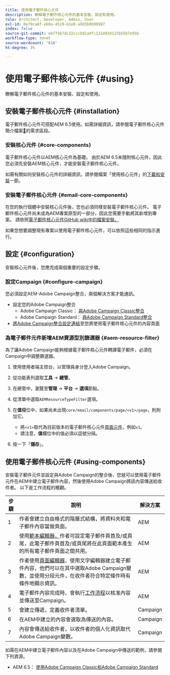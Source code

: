 ```yaml
---
title: 使用電子郵件核心元件
description: 瞭解電子郵件核心元件的基本安裝、設定和使用。
role: Architect, Developer, Admin, User
exl-id: 0e79ca8f-eb0a-4519-b1e8-a9d3b0b99987
index: false
source-git-commit: eb77567dc32cccb81a9fc131493d11fb55b7e93b
workflow-type: tm+mt
source-wordcount: '610'
ht-degree: 3%

---
```



# 使用電子郵件核心元件 {#using}

瞭解電子郵件核心元件的基本安裝、設定和使用。

## 安裝電子郵件核心元件 {#installation}

電子郵件核心元件可搭配AEM 6.5使用。如需詳細資訊，請參閱電子郵件核心元件簡介檔案[&#128279;](introduction.md#requirements)的需求區段。

### 安裝核心元件 {#core-components}

電子郵件核心元件以AEM核心元件為基礎。 由於AEM 6.5未隨附核心元件，因此您必須先安裝AEM核心元件，才能安裝電子郵件核心元件。

如需有關如何安裝核心元件的詳細資訊，請參閱檔案「使用核心元件」的[下載和安裝](/help/get-started/using.md#download-and-install)一節。

### 安裝電子郵件核心元件 {#email-core-components}

在您的執行個體中安裝核心元件後，您也必須同樣安裝電子郵件核心元件。 電子郵件核心元件尚未成為AEM專案原型的一部分，因此您需要手動將其新增到專案。 請依照[電子郵件核心元件GitHub wiki中的檔案安裝。](https://github.com/adobe/aem-core-email-components/wiki/Adding-to-Existing-Project)

如果您想要調整現有專案以使用電子郵件核心元件，可以依照這些相同的指示進行。

## 設定 {#configuration}

安裝核心元件後，您應完成兩個重要的設定步驟。

### 設定Campaign {#configure-campaign}

您必須設定AEM-Adobe Campaign整合，兩個解決方案才能通訊。

* 設定您的Adobe Campaign整合
   * Adobe Campaign Classic： [與Adobe Campaign Classic整合](https://experienceleague.adobe.com/docs/experience-manager-65/administering/integration/campaignonpremise.html)
   * Adobe Campaign Standard： [與Adobe Campaign Standard整合](https://experienceleague.adobe.com/docs/experience-manager-65/administering/integration/campaignstandard.html)
* [將Adobe Campaign整合設定連結](/help/email/components/page.md#cloud-services-tab)至您將使用電子郵件核心元件的內容頁面

### 為電子郵件元件新增AEM資源型別篩選器 {#aem-resource-filter}

為了讓Adobe Campaign能夠根據電子郵件核心元件轉譯電子郵件，必須在Campaign中調整篩選器。

1. 使用使用者端主控台，以管理員身分登入Adobe Campaign。

1. 從功能表列選取&#x200B;**工具** -> **總管**。

1. 在總管中，瀏覽至&#x200B;**管理** -> **平台** -> **選項**&#x200B;節點。

1. 從清單中選取`AEMResourceTypeFilter`選項。

1. 在&#x200B;**值**&#x200B;欄位中，如果尚未出現`core/email/components/page/<v1>/page`，則附加它。

   * 將`<v1>`取代為目前版本的電子郵件核心元件[頁面元件](/help/email/components/page.md)，例如`v1`。
   * 請注意，**值**&#x200B;欄位中的值必須以逗號分隔。

1. 按一下「**儲存**」。

## 使用電子郵件核心元件 {#using-components}

安裝電子郵件元件並設定與Adobe Campaign的整合後，您就可以使用電子郵件元件在AEM中建立電子郵件內容，然後使用Adobe Campaign將該內容傳送給收件者。 以下是工作流程的概觀。

| 步驟 | 說明 | 解決方案 |
|---|---|---|
| 1 | 作者會建立自由格式的階層式結構，將資料夾和電子郵件內容當做頁面。 | AEM |
| 2 | 使用[範本編輯器，](https://experienceleague.adobe.com/docs/experience-manager-cloud-service/sites/authoring/features/templates.html)作者可設定電子郵件頁首及/或頁尾，此電子郵件頁首及/或頁尾將在此頁面範本產生的所有電子郵件頁面之間共用。 | AEM |
| 3 | 作者使用[頁面編輯器](https://experienceleague.adobe.com/docs/experience-manager-cloud-service/content/sites/authoring/fundamentals/editing-content.html)，使用文字編輯器建立電子郵件內容，他們可以在其中選取Adobe Campaign變數，並使用分段元件，在收件者符合特定條件時有條件地顯示資訊。 | AEM |
| 4 | 電子郵件內容完成時，會執行[工作流程](https://experienceleague.adobe.com/docs/experience-manager-cloud-service/content/sites/authoring/workflows/overview.html)以核准內容並傳送至Campaign。 | AEM |
| 5 | 會建立傳遞，定義收件者清單。 | Campaign |
| 6 | 在AEM中建立的內容會選取為傳送的內容。 | Campaign |
| 7 | 內容會傳送給收件者，以收件者的個人化資訊取代Adobe Campaign變數。 | Campaign |

如需在AEM中建立電子郵件內容以及在Adobe Campaign中傳送的範例，請參閱下列資源。

* AEM 6.5： [使用Adobe Campaign Classic和Adobe Campaign Standard](https://experienceleague.adobe.com/docs/experience-manager-65/authoring/aem-adobe-campaign/campaign.html)
